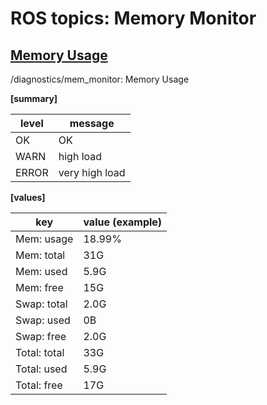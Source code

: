 # ROS topics: Memory Monitor

## <u>Memory Usage</u>
/diagnostics/mem_monitor: Memory Usage

<b>[summary]</b>

| level | message |
| ---- | --- |
| OK | OK |
| WARN | high load |
| ERROR | very high load |

<b>[values]</b>

| key | value (example) |
| ---- | --- |
| Mem: usage | 18.99% |
| Mem: total | 31G |
| Mem: used | 5.9G |
| Mem: free | 15G |
| Swap: total | 2.0G |
| Swap: used | 0B |
| Swap: free | 2.0G |
| Total: total | 33G |
| Total: used | 5.9G |
| Total: free | 17G |
